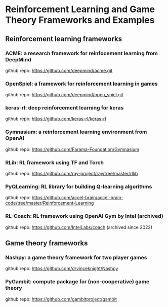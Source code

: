 # Reinforcement Learning and Game Theory Frameworks and Examples

## Reinforcement learning frameworks

### ACME: a research framework for reinfocement learning from DeepMind

github repo: https://github.com/deepmind/acme.git

### OpenSpiel: a framework for reinforcement learning in games

github repo: https://github.com/deepmind/open_spiel.git

### keras-rl: deep reinforcement learning for keras

github repo: https://github.com/keras-rl/keras-rl

### Gymnasium: a reinforcement learning environment from OpenAI

github repo: https://github.com/Farama-Foundation/Gymnasium 

### RLib: RL framework using TF and Torch

github repo: https://github.com/ray-project/ray/tree/master/rllib

### PyQLearning: RL library for building Q-learning algorithms

github repo: https://github.com/accel-brain/accel-brain-code/tree/master/Reinforcement-Learning

### RL-Coach: RL framework using OpenAI Gym by Intel (archived)

github repo: https://github.com/IntelLabs/coach (archived since 2022)

## Game theory frameworks

### Nashpy: a game theory framework for two player games

github repo: https://github.com/drvinceknight/Nashpy

### PyGambit: compute package for (non-cooperative) game theory

github repo: https://github.com/gambitproject/gambit



